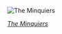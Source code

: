 
![The Minquiers](https://www.gstatic.com/prettyearth/assets/full/1403.jpg)

*[The Minquiers](https://www.google.com/maps/@48.971565,-2.125688,15z/data=!3m1!1e3)*
